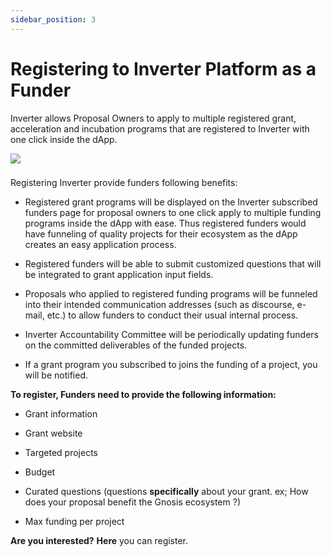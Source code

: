 ```yaml
---
sidebar_position: 3
---
```

# Registering to Inverter Platform as a Funder

Inverter allows Proposal Owners to apply to multiple registered grant, acceleration and incubation programs that are registered to Inverter with one click inside the dApp.

![](https://files.gitbook.com/v0/b/gitbook-x-prod.appspot.com/o/spaces%2F2Gxrjq5q8qOAwA1G6I3o%2Fuploads%2FGCRWBhwAxp0G5ltvAeFc%2Fpage4.png?alt=media&token=94b29c4e-1d8e-4a53-a51b-2bdc28ca97c3)

### 

Registering Inverter provide funders following benefits:[](https://app.gitbook.com/#registering-inverter-provide-funders-following-benefits)

-   Registered grant programs will be displayed on the Inverter subscribed funders page for proposal owners to one click apply to multiple funding programs inside the dApp with ease. Thus registered funders would have funneling of quality projects for their ecosystem as the dApp creates an easy application process.
    

-   Registered funders will be able to submit customized questions that will be integrated to grant application input fields.
    

-   Proposals who applied to registered funding programs will be funneled into their intended communication addresses (such as discourse, e-mail, etc.) to allow funders to conduct their usual internal process.
    

-   Inverter Accountability Committee will be periodically updating funders on the committed deliverables of the funded projects.
    

-   If a grant program you subscribed to joins the funding of a project, you will be notified.
    

**To register, Funders need to provide the following information:**

-   Grant information
    

-   Grant website
    

-   Targeted projects
    

-   Budget
    

-   Curated questions (questions **specifically** about your grant. ex; How does your proposal benefit the Gnosis ecosystem ?)
    

-   Max funding per project
    

**Are you interested?**  **Here** you can register.
